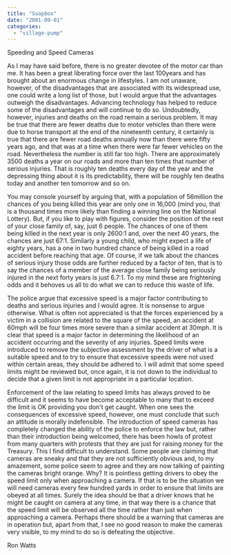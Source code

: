 ```yaml
---
title: "Soapbox"
date: "2001-09-01"
categories: 
  - "village-pump"
---
```


Speeding and Speed Cameras

As I may have said before, there is no greater devotee of the motor car than me. It has been a great liberating force over the last 100years and has brought about an enormous change in lifestyles. I am not unaware, however, of the disadvantages that are associated with its widespread use, one could write a long list of those, but I would argue that the advantages outweigh the disadvantages. Advancing technology has helped to reduce some of the disadvantages and will continue to do so. Undoubtedly, however, injuries and deaths on the road remain a serious problem. It may be true that there are fewer deaths due to motor vehicles than there were due to horse transport at the end of the nineteenth century, it certainly is true that there are fewer road deaths annually now than there were fifty years ago, and that was at a time when there were far fewer vehicles on the road. Nevertheless the number is still far too high. There are approximately 3500 deaths a year on our roads and more than ten times that number of serious injuries. That is roughly ten deaths every day of the year and the depressing thing about it is its predictability, there will be roughly ten deaths today and another ten tomorrow and so on.

You may console yourself by arguing that, with a population of 56million the chances of you being killed this year are only one in 16,000 (mind you, that is a thousand times more likely than finding a winning line on the National Lottery). But, if you like to play with figures, consider the position of the rest of your close family of, say, just 6 people. The chances of one of them being killed in the next year is only 2600:1 and, over the next 40 years, the chances are just 67:1. Similarly a young child, who might expect a life of eighty years, has a one in two hundred chance of being killed in a road accident before reaching that age. Of course, if we talk about the chances of serious injury those odds are further reduced by a factor of ten, that is to say the chances of a member of the average close family being seriously injured in the next forty years is just 6.7:1. To my mind these are frightening odds and it behoves us all to do what we can to reduce this waste of life.

The police argue that excessive speed is a major factor contributing to deaths and serious injuries and I would agree. It is nonsense to argue otherwise. What is often not appreciated is that the forces experienced by a victim in a collision are related to the square of the speed, an accident at 60mph will be four times more severe than a similar accident at 30mph. It is clear that speed is a major factor in determining the likelihood of an accident occurring and the severity of any injuries. Speed limits were introduced to remove the subjective assessment by the driver of what is a suitable speed and to try to ensure that excessive speeds were not used within certain areas, they should be adhered to. I will admit that some speed limits might be reviewed but, once again, it is not down to the individual to decide that a given limit is not appropriate in a particular location.

Enforcement of the law relating to speed limits has always proved to be difficult and it seems to have become acceptable to many that to exceed the limit is OK providing you don't get caught. When one sees the consequences of excessive speed, however, one must conclude that such an attitude is morally indefensible. The introduction of speed cameras has completely changed the ability of the police to enforce the law but, rather than their introduction being welcomed, there has been howls of protest from many quarters with protests that they are just for raising money for the Treasury. This I find difficult to understand. Some people are claiming that cameras are sneaky and that they are not sufficiently obvious and, to my amazement, some police seem to agree and they are now talking of painting the cameras bright orange. Why? It is pointless getting drivers to obey the speed limit only when approaching a camera. If that is to be the situation we will need cameras every few hundred yards in order to ensure that limits are obeyed at all times. Surely the idea should be that a driver knows that he might be caught on camera at any time, in that way there is a chance that the speed limit will be observed all the time rather than just when approaching a camera. Perhaps there should be a warning that cameras are in operation but, apart from that, I see no good reason to make the cameras very visible, to my mind to do so is defeating the objective.

Ron Watts
